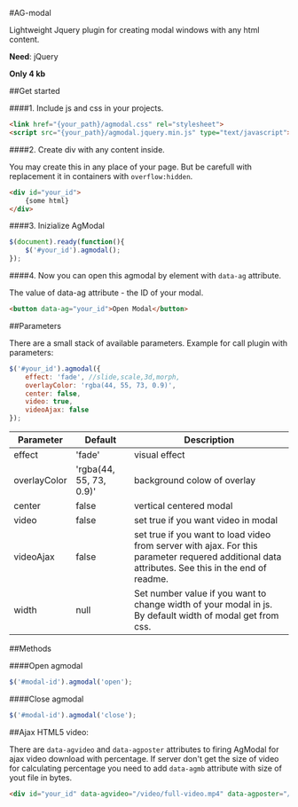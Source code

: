#AG-modal

Lightweight Jquery plugin for creating modal windows with any html content.

**Need**: jQuery

**Only 4 kb**

##Get started

####1. Include js and css in your projects.
```html
<link href="{your_path}/agmodal.css" rel="stylesheet">
<script src="{your_path}/agmodal.jquery.min.js" type="text/javascript"></script>
```

####2. Create div with any content inside.

You may create this in any place of your page. But be carefull with replacement it in containers with `overflow:hidden`.
```html
<div id="your_id">
	{some html}
</div>
```

####3. Inizialize AgModal
```javascript
$(document).ready(function(){
	$('#your_id').agmodal();
});
```

####4. Now you can open this agmodal by element with `data-ag` attribute.

The value of data-ag attribute - the ID of your modal.
```html
<button data-ag="your_id">Open Modal</button>
```


##Parameters

There are a small stack of available parameters. Example for call plugin with parameters:
```javascript
$('#your_id').agmodal({
    effect: 'fade', //slide,scale,3d,morph,
    overlayColor: 'rgba(44, 55, 73, 0.9)',
    center: false,
    video: true,
    videoAjax: false
});
```


| Parameter        | Default           | Description  |
| ------------- |-------------| -----|
| effect      | 'fade' | visual effect |
| overlayColor      | 'rgba(44, 55, 73, 0.9)' | background colow of overlay |
| center      | false | vertical centered modal |
| video      | false | set true if you want video in modal |
| videoAjax      | false | set true if you want to load video from server with ajax. For this parameter requered additional data attributes. See this in the end of readme.|
| width      | null | Set number value if you want to change width of your modal in js. By default width of modal get from css.|


##Methods

####Open agmodal

```javascript
$('#modal-id').agmodal('open');
```

####Close agmodal

```javascript
$('#modal-id').agmodal('close');
```



##Ajax HTML5 video:

There are `data-agvideo` and `data-agposter` attributes to firing AgModal for ajax video download with percentage. If server don't get the size of video for calculating percentage you need to add `data-agmb` attribute with size of yout file in bytes.

```html
<div id="your_id" data-agvideo="/video/full-video.mp4" data-agposter="/images/poster.jpg" data-agmb="16000000"></div>
```

